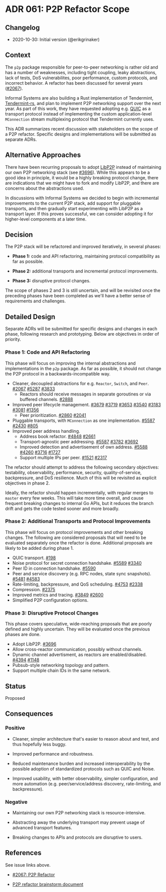 # ADR 061: P2P Refactor Scope

## Changelog

- 2020-10-30: Initial version (@erikgrinaker)

## Context

The `p2p` package responsible for peer-to-peer networking is rather old and has a number of weaknesses, including tight coupling, leaky abstractions, lack of tests, DoS vulnerabilites, poor performance, custom protocols, and incorrect behavior. A refactor has been discussed for several years ([#2067](https://github.com/tendermint/tendermint/issues/2067)).

Informal Systems are also building a Rust implementation of Tendermint, [Tendermint-rs](https://github.com/informalsystems/tendermint-rs), and plan to implement P2P networking support over the next year. As part of this work, they have requested adopting e.g. [QUIC](https://datatracker.ietf.org/doc/draft-ietf-quic-transport/) as a transport protocol instead of implementing the custom application-level `MConnection` stream multiplexing protocol that Tendermint currently uses.

This ADR summarizes recent discussion with stakeholders on the scope of a P2P refactor. Specific designs and implementations will be submitted as separate ADRs.

## Alternative Approaches

There have been recurring proposals to adopt [LibP2P](https://libp2p.io) instead of maintaining our own P2P networking stack (see [#3696](https://github.com/tendermint/tendermint/issues/3696)). While this appears to be a good idea in principle, it would be a highly breaking protocol change, there are indications that we might have to fork and modify LibP2P, and there are concerns about the abstractions used.

In discussions with Informal Systems we decided to begin with incremental improvements to the current P2P stack, add support for pluggable transports, and then gradually start experimenting with LibP2P as a transport layer. If this proves successful, we can consider adopting it for higher-level components at a later time.

## Decision

The P2P stack will be refactored and improved iteratively, in several phases:

* **Phase 1:** code and API refactoring, maintaining protocol compatibility as far as possible.

* **Phase 2:** additional transports and incremental protocol improvements.

* **Phase 3:** disruptive protocol changes.

The scope of phases 2 and 3 is still uncertain, and will be revisited once the preceding phases have been completed as we'll have a better sense of requirements and challenges.

## Detailed Design

Separate ADRs will be submitted for specific designs and changes in each phase, following research and prototyping. Below are objectives in order of priority.

### Phase 1: Code and API Refactoring

This phase will focus on improving the internal abstractions and implementations in the `p2p` package. As far as possible, it should not change the P2P protocol in a backwards-incompatible way.

* Cleaner, decoupled abstractions for e.g. `Reactor`, `Switch`, and `Peer`. [#2067](https://github.com/tendermint/tendermint/issues/2067) [#5287](https://github.com/tendermint/tendermint/issues/5287) [#3833](https://github.com/tendermint/tendermint/issues/3833)
    * Reactors should receive messages in separate goroutines or via buffered channels. [#2888](https://github.com/tendermint/tendermint/issues/2888)
* Improved peer lifecycle management. [#3679](https://github.com/tendermint/tendermint/issues/3679) [#3719](https://github.com/tendermint/tendermint/issues/3719) [#3653](https://github.com/tendermint/tendermint/issues/3653) [#3540](https://github.com/tendermint/tendermint/issues/3540) [#3183](https://github.com/tendermint/tendermint/issues/3183) [#3081](https://github.com/tendermint/tendermint/issues/3081) [#1356](https://github.com/tendermint/tendermint/issues/1356)
    * Peer prioritization. [#2860](https://github.com/tendermint/tendermint/issues/2860) [#2041](https://github.com/tendermint/tendermint/issues/2041)
* Pluggable transports, with `MConnection` as one implementation. [#5587](https://github.com/tendermint/tendermint/issues/5587) [#2430](https://github.com/tendermint/tendermint/issues/2430) [#805](https://github.com/tendermint/tendermint/issues/805)
* Improved peer address handling.
    * Address book refactor. [#4848](https://github.com/tendermint/tendermint/issues/4848) [#2661](https://github.com/tendermint/tendermint/issues/2661)
    * Transport-agnostic peer addressing. [#5587](https://github.com/tendermint/tendermint/issues/5587) [#3782](https://github.com/tendermint/tendermint/issues/3782) [#3692](https://github.com/tendermint/tendermint/issues/3692)
    * Improved detection and advertisement of own address. [#5588](https://github.com/tendermint/tendermint/issues/5588) [#4260](https://github.com/tendermint/tendermint/issues/4260) [#3716](https://github.com/tendermint/tendermint/issues/3716) [#1727](https://github.com/tendermint/tendermint/issues/1727)
    * Support multiple IPs per peer. [#1521](https://github.com/tendermint/tendermint/issues/1521) [#2317](https://github.com/tendermint/tendermint/issues/2317)

The refactor should attempt to address the following secondary objectives: testability, observability, performance, security, quality-of-service, backpressure, and DoS resilience. Much of this will be revisited as explicit objectives in phase 2.

Ideally, the refactor should happen incrementally, with regular merges to `master` every few weeks. This will take more time overall, and cause frequent breaking changes to internal Go APIs, but it reduces the branch drift and gets the code tested sooner and more broadly.

### Phase 2: Additional Transports and Protocol Improvements

This phase will focus on protocol improvements and other breaking changes. The following are considered proposals that will need to be evaluated separately once the refactor is done. Additional proposals are likely to be added during phase 1.

* QUIC transport. [#198](https://github.com/tendermint/spec/issues/198)
* Noise protocol for secret connection handshake. [#5589](https://github.com/tendermint/tendermint/issues/5589) [#3340](https://github.com/tendermint/tendermint/issues/3340)
* Peer ID in connection handshake. [#5590](https://github.com/tendermint/tendermint/issues/5590)
* Peer and service discovery (e.g. RPC nodes, state sync snapshots). [#5481](https://github.com/tendermint/tendermint/issues/5481) [#4583](https://github.com/tendermint/tendermint/issues/4583)
* Rate-limiting, backpressure, and QoS scheduling. [#4753](https://github.com/tendermint/tendermint/issues/4753) [#2338](https://github.com/tendermint/tendermint/issues/2338)
* Compression. [#2375](https://github.com/tendermint/tendermint/issues/2375)
* Improved metrics and tracing. [#3849](https://github.com/tendermint/tendermint/issues/3849) [#2600](https://github.com/tendermint/tendermint/issues/2600)
* Simplified P2P configuration options.

### Phase 3: Disruptive Protocol Changes

This phase covers speculative, wide-reaching proposals that are poorly defined and highly uncertain. They will be evaluated once the previous phases are done.

* Adopt LibP2P. [#3696](https://github.com/tendermint/tendermint/issues/3696)
* Allow cross-reactor communication, possibly without channels.
* Dynamic channel advertisment, as reactors are enabled/disabled. [#4394](https://github.com/tendermint/tendermint/issues/4394) [#1148](https://github.com/tendermint/tendermint/issues/1148)
* Pubsub-style networking topology and pattern.
* Support multiple chain IDs in the same network.

## Status

Proposed

## Consequences

### Positive

* Cleaner, simpler architecture that's easier to reason about and test, and thus hopefully less buggy.

* Improved performance and robustness.

* Reduced maintenance burden and increased interoperability by the possible adoption of standardized protocols such as QUIC and Noise.

* Improved usability, with better observability, simpler configuration, and more automation (e.g. peer/service/address discovery, rate-limiting, and backpressure).

### Negative

* Maintaining our own P2P networking stack is resource-intensive.

* Abstracting away the underlying transport may prevent usage of advanced transport features.

* Breaking changes to APIs and protocols are disruptive to users.

## References

See issue links above.

- [#2067: P2P Refactor](https://github.com/tendermint/tendermint/issues/2067)

- [P2P refactor brainstorm document](https://docs.google.com/document/d/1FUTADZyLnwA9z7ndayuhAdAFRKujhh_y73D0ZFdKiOQ/edit?pli=1#)
